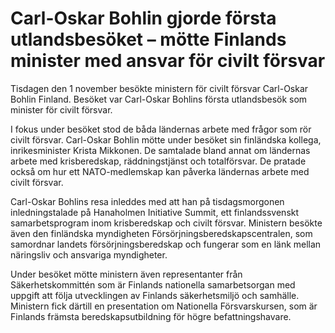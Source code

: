 # Carl-Oskar Bohlin gjorde första utlandsbesöket – mötte Finlands minister med ansvar för civilt försvar

Tisdagen den 1 november besökte ministern för civilt försvar Carl\-Oskar Bohlin Finland. Besöket var Carl\-Oskar Bohlins första utlandsbesök som minister för civilt försvar.


I fokus under besöket stod de båda ländernas arbete med frågor som rör civilt försvar. Carl\-Oskar Bohlin mötte under besöket sin finländska kollega, inrikesminister Krista Mikkonen. De samtalade bland annat om ländernas arbete med krisberedskap, räddningstjänst och totalförsvar. De pratade också om hur ett NATO\-medlemskap kan påverka ländernas arbete med civilt försvar.

Carl\-Oskar Bohlins resa inleddes med att han på tisdagsmorgonen inledningstalade på Hanaholmen Initiative Summit, ett finlandssvenskt samarbetsprogram inom krisberedskap och civilt försvar. Ministern besökte även den finländska myndigheten Försörjningsberedskapscentralen, som samordnar landets försörjningsberedskap och fungerar som en länk mellan näringsliv och ansvariga myndigheter.

Under besöket mötte ministern även representanter från Säkerhetskommittén som är Finlands nationella samarbetsorgan med uppgift att följa utvecklingen av Finlands säkerhetsmiljö och samhälle. Ministern fick därtill en presentation om Nationella Försvarskursen, som är Finlands främsta beredskapsutbildning för högre befattningshavare.
